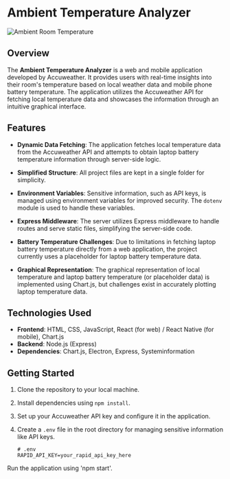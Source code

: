 # Ambient Temperature Analyzer

![Ambient Room Temperature](link-to-an-image)

## Overview

The **Ambient Temperature Analyzer** is a web and mobile application developed by Accuweather. It provides users with real-time insights into their room's temperature based on local weather data and mobile phone battery temperature. The application utilizes the Accuweather API for fetching local temperature data and showcases the information through an intuitive graphical interface.

## Features

- **Dynamic Data Fetching**: The application fetches local temperature data from the Accuweather API and attempts to obtain laptop battery temperature information through server-side logic.

- **Simplified Structure**: All project files are kept in a single folder for simplicity.

- **Environment Variables**: Sensitive information, such as API keys, is managed using environment variables for improved security. The `dotenv` module is used to handle these variables.

- **Express Middleware**: The server utilizes Express middleware to handle routes and serve static files, simplifying the server-side code.

- **Battery Temperature Challenges**: Due to limitations in fetching laptop battery temperature directly from a web application, the project currently uses a placeholder for laptop battery temperature data.

- **Graphical Representation**: The graphical representation of local temperature and laptop battery temperature (or placeholder data) is implemented using Chart.js, but challenges exist in accurately plotting laptop temperature data.

## Technologies Used

- **Frontend**: HTML, CSS, JavaScript, React (for web) / React Native (for mobile), Chart.js
- **Backend**: Node.js (Express)
- **Dependencies**: Chart.js, Electron, Express, Systeminformation

## Getting Started

1. Clone the repository to your local machine.
2. Install dependencies using `npm install`.
3. Set up your Accuweather API key and configure it in the application.
4. Create a `.env` file in the root directory for managing sensitive information like API keys.

   ```plaintext
   # .env
   RAPID_API_KEY=your_rapid_api_key_here
Run the application using 'npm start'.
